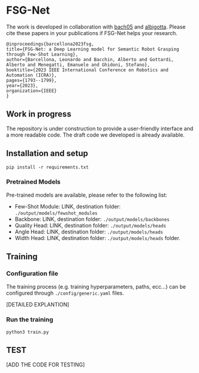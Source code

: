 # FSG-Net

The work is developed in collaboration with [bach05](https://github.com/bach05) and [albigotta](https://github.com/albigotta).
Please cite these papers in your publications if FSG-Net helps your research.

    @inproceedings{barcellona2023fsg,
    title={FSG-Net: a Deep Learning model for Semantic Robot Grasping through Few-Shot Learning},
    author={Barcellona, Leonardo and Bacchin, Alberto and Gottardi, Alberto and Menegatti, Emanuele and Ghidoni, Stefano},
    booktitle={2023 IEEE International Conference on Robotics and Automation (ICRA)},
    pages={1793--1799},
    year={2023},
    organization={IEEE}
    }

## Work in progress

The repository is under construction to provide a user-friendly interface and a more readable code. The draft code we developed is already available. 

## Installation and setup
```commandline
pip install -r requirements.txt
```
### Pretrained Models

Pre-trained models are available, please refer to the following list:

- Few-Shot Module: LINK, destination folder: `./output/models/fewshot_modules`
- Backbone: LINK, destination folder: `./output/models/backbones`
- Quality Head: LINK, destination folder: `./output/models/heads`
- Angle Head: LINK, destination folder: `./output/models/heads`
- Width Head: LINK, destination folder: `./output/models/heads`
 folder. 

## Training

### Configuration file
The training process (e.g. training hyperparameters, paths, ecc...) can be configured through `./config/generic.yaml` files. 

[DETAILED EXPLANTION]

### Run the training

```commandline
python3 train.py
```

## TEST

[ADD THE CODE FOR TESTING]

